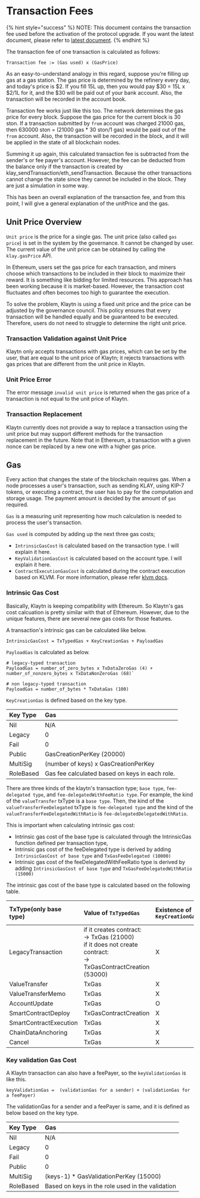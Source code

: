 # Transaction Fees <a id="transaction-fees"></a>

{% hint style="success" %}
NOTE: This document contains the transaction fee used before the activation of the protocol upgrade.
If you want the latest document, please refer to [latest document](transaction-fees.md).
{% endhint %}

The transaction fee of one transaction is calculated as follows:
```text
Transaction fee := (Gas used) x (GasPrice)
```
As an easy-to-understand analogy in this regard, suppose you're filling up gas at a gas station. The gas price is determined by the refinery every day, and today's price is $2. If you fill 15L up, then you would pay $30 = 15L x $2/1L for it, and the $30 will be paid out of your bank account. Also, the transaction will be recorded in the account book.

Transaction fee works just like this too. The network determines the gas price for every block. Suppose the gas price for the current block is 30 ston. If a transaction submitted by `from` account was charged 21000 gas, then 630000 ston = (21000 gas * 30 ston/1 gas) would be paid out of the `from` account. Also, the transaction will be recorded in the block, and it will be applied in the state of all blockchain nodes.

Summing it up again, this calculated transaction fee is subtracted from the sender's or fee payer's account. However, the fee can be deducted from the balance only if the transaction is created by klay_sendTransaction/eth_sendTransaction. Because the other transactions cannot change the state since they cannot be included in the block. They are just a simulation in some way.

This has been an overall explanation of the transaction fee, and from this point, I will give a general explanation of the unitPrice and the gas.

## Unit Price Overview <a id="unit-price-overview"></a>

`Unit price` is the price for a single gas. The unit price \(also called `gas price`\) is set in the system by the governance. It cannot be changed by user. The current value of the unit price can be obtained by calling the `klay.gasPrice` API.

In Ethereum, users set the gas price for each transaction, and miners choose which transactions to be included in their block to maximize their reward. It is something like bidding for limited resources. This approach has been working because it is market-based. However, the transaction cost fluctuates and often becomes too high to guarantee the execution.

To solve the problem, Klaytn is using a fixed unit price and the price can be adjusted by the governance council. This policy ensures that every transaction will be handled equally and be guaranteed to be executed. Therefore, users do not need to struggle to determine the right unit price.

### Transaction Validation against Unit Price <a id="transaction-validation-against-unit-price"></a>

Klaytn only accepts transactions with gas prices, which can be set by the user, that are equal to the unit price of Klaytn; it rejects transactions with gas prices that are different from the unit price in Klaytn.

### Unit Price Error <a id="unit-price-error"></a>

The error message `invalid unit price` is returned when the gas price of a transaction is not equal to the unit price of Klaytn.

### Transaction Replacement <a id="transaction-replacement"></a>

Klaytn currently does not provide a way to replace a transaction using the unit price but may support different methods for the transaction replacement in the future. Note that in Ethereum, a transaction with a given nonce can be replaced by a new one with a higher gas price.

## Gas <a id="gas"></a>
Every action that changes the state of the blockchain requires gas. When a node processes a user's transaction, such as sending KLAY, using KIP-7 tokens, or executing a contract, the user has to pay for the computation and storage usage. The payment amount is decided by the amount of `gas` required.

`Gas` is a measuring unit representing how much calculation is needed to process the user's transaction.

`Gas used` is computed by adding up the next three gas costs;
* `IntrinsicGasCost` is calculated based on the transaction type. I will explain it here.
* `KeyValidationGasCost` is calculated based on the account type. I will explain it here.
* `ContractExecutionGasCost` is calculated during the contract execution based on KLVM. For more information, please refer [klvm docs](../computation/klaytn-virtual-machine/klaytn-virtual-machine-previous.md).

### Intrinsic Gas Cost <a id="intrinsic-gas-cost"></a>

Basically, Klaytn is keeping compatibility with Ethereum. So Klaytn's gas cost calcuation is pretty similar with that of Ethereum. However, due to the unique features, there are several new gas costs for those features.

A transaction's intrinsic gas can be calculated like below.
```
IntrinsicGasCost = TxTypedGas + KeyCreationGas + PayloadGas
```

`PayloadGas` is calculated as below.

```
# legacy-typed transaction
PayloadGas = number_of_zero_bytes x TxDataZeroGas (4) + number_of_nonzero_bytes x TxDataNonZeroGas (68)`

# non legacy-typed transaction
PayloadGas = number_of_bytes * TxDataGas (100)
```

`KeyCreationGas` is defined based on the key type.

| Key Type | Gas |
| :--- | :--- |
| Nil | N/A |
| Legacy | 0 |
| Fail | 0 |
| Public | GasCreationPerKey (20000) |
| MultiSig | (number of keys) x GasCreationPerKey |
| RoleBased | Gas fee calculated based on keys in each role. |

There are three kinds of the klaytn's transaction type; `base type`, `fee-delegated type`, and `fee-delegatedWithFeeRatio type`.
For example, the kind of the `valueTransfer` txType is a `base type`. Then, the kind of the `valueTransferFeeDelegated` txType is `fee-delegated type` and the kind of the `valueTransferFeeDelegatedWithRatio` is `fee-delegatedDelegatedWithRatio`.

This is important when calculating intrinsic gas cost:
* Intrinsic gas cost of the base type is calculated through the IntrinsicGas function defined per transaction type,
* Intrinsic gas cost of the feeDelegated type is derived by adding `IntrinsicGasCost of base type` and `TxGasFeeDelegated (10000)`
* Intrinsic gas cost of the feeDelegatedWithFeeRatio type is derived by adding `IntrinsicGasCost of base type` and `TxGasFeeDelegatedWithRatio (15000)`

The intrinsic gas cost of the base type is calculated based on the following table.

| TxType(only base type) | Value of `TxTypedGas` | Existence of </br> `KeyCreationGas` | Existence of </br> `PayloadGas` |
| :--- | :--- | :--- | :--- |
| LegacyTransaction | if it creates contract: </br>-> TxGas (21000) </br> if it does not create contract: </br> -> TxGasContractCreation (53000) | X | O |
| ValueTransfer | TxGas | X | X |
| ValueTransferMemo | TxGas | X | O |
| AccountUpdate | TxGas | O | X |
| SmartContractDeploy | TxGasContractCreation | X | O |
| SmartContractExecution | TxGas | X | O |
| ChainDataAnchoring | TxGas | X | O |
| Cancel | TxGas | X | X |

### Key validation Gas Cost <a id="key-validation-gas-cost"></a>
A Klaytn transaction can also have a feePayer, so the `keyValidationGas` is like this.
```
keyValidationGas =  (validationGas for a sender) + (validationGas for a feePayer)
```
The validationGas for a sender and a feePayer is same, and it is defined as below based on the key type.

| Key Type | Gas |
| :--- | :--- |
| Nil | N/A |
| Legacy | 0 |
| Fail | 0 |
| Public | 0 |
| MultiSig | \(keys-1\) \* GasValidationPerKey \(15000\) |
| RoleBased | Based on keys in the role used in the validation |
